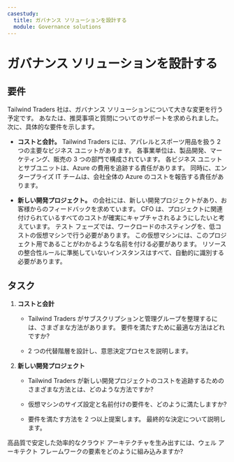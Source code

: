 ```yaml
---
casestudy:
  title: ガバナンス ソリューションを設計する
  module: Governance solutions
---
```


# ガバナンス ソリューションを設計する

## 要件

Tailwind Traders 社は、ガバナンス ソリューションについて大きな変更を行う予定です。 あなたは、推奨事項と質問についてのサポートを求められました。 次に、具体的な要件を示します。

* **コストと会計。** Tailwind Traders には、アパレルとスポーツ用品を扱う 2 つの主要なビジネス ユニットがあります。 各事業単位は、製品開発、マーケティング、販売の 3 つの部門で構成されています。 各ビジネス ユニットとサブユニットは、Azure の費用を追跡する責任があります。 同時に、エンタープライズ IT チームは、会社全体の Azure のコストを報告する責任があります。

* **新しい開発プロジェクト。** の会社には、新しい開発プロジェクトがあり、お客様からのフィードバックを求めています。 CFO は、プロジェクトに関連付けられているすべてのコストが確実にキャプチャされるようにしたいと考えています。 テスト フェーズでは、ワークロードのホスティングを、低コストの仮想マシンで行う必要があります。 この仮想マシンには、このプロジェクト用であることがわかるような名前を付ける必要があります。 リソースの整合性ルールに準拠していないインスタンスはすべて、自動的に識別する必要があります。

## タスク

1. **コストと会計** 

    * Tailwind Traders がサブスクリプションと管理グループを整理するには、さまざまな方法があります。 要件を満たすために最適な方法はどれですか? 

    * 2 つの代替階層を設計し、意思決定プロセスを説明します。

2. **新しい開発プロジェクト** 

    * Tailwind Traders が新しい開発プロジェクトのコストを追跡するためのさまざまな方法とは、どのような方法ですか?

    * 仮想マシンのサイズ設定と名前付けの要件を、どのように満たしますか? 

    * 要件を満たす方法を 2 つ以上提案します。 最終的な決定について説明します。 

高品質で安定した効率的なクラウド アーキテクチャを生み出すには、ウェル アーキテクト フレームワークの要素をどのように組み込みますか?


